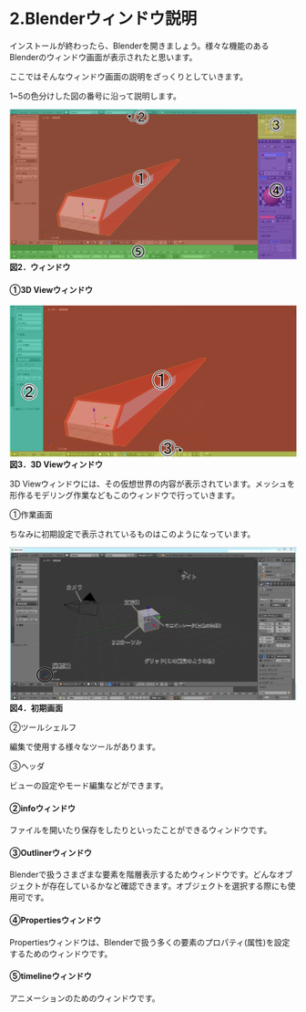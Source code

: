 # 2.Blenderウィンドウ説明

インストールが終わったら、Blenderを開きましょう。様々な機能のあるBlenderのウィンドウ画面が表示されたと思います。

ここではそんなウィンドウ画面の説明をざっくりとしていきます。

1~5の色分けした図の番号に沿って説明します。

![](/Graphics/Blender/window1.png)**図2．ウィンドウ**

#### ➀3D Viewウィンドウ

![](/Graphics/Blender/window2.png)**図3．3D Viewウィンドウ**

3D Viewウィンドウには、その仮想世界の内容が表示されています。メッシュを形作るモデリング作業などもこのウィンドウで行っていきます。

➀作業画面

ちなみに初期設定で表示されているものはこのようになっています。

![](/Graphics/Blender/window3.PNG)**図4．初期画面**

②ツールシェルフ

編集で使用する様々なツールがあります。

③ヘッダ

ビューの設定やモード編集などができます。

#### ②infoウィンドウ

ファイルを開いたり保存をしたりといったことができるウィンドウです。

#### ③Outlinerウィンドウ

Blenderで扱うさまざまな要素を階層表示するためウィンドウです。どんなオブジェクトが存在しているかなど確認できます。オブジェクトを選択する際にも使用可です。

#### ④Propertiesウィンドウ

Propertiesウィンドウは、Blenderで扱う多くの要素のプロパティ\(属性\)を設定するためのウィンドウです。

#### ⑤timelineウィンドウ

アニメーションのためのウィンドウです。

